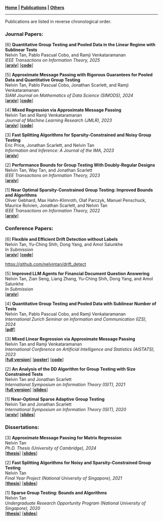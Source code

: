 **[Home](./) \| [Publications](./publications.html) \| [Others](./others.html)**

---

Publications are listed in reverse chronological order. 

### Journal Papers:

[6] **Quantitative Group Testing and Pooled Data in the Linear Regime with Sublinear Tests** \
Nelvin Tan, Pablo Pascual Cobo, and Ramji Venkataramanan \
_IEEE Transactions on Information Theory, 2025_ \
\[[**arxiv**](https://arxiv.org/abs/2408.00385)\] \[[**code**](https://github.com/PabloPasc/SC_AMP_QGT)\]

[5] **Approximate Message Passing with Rigorous Guarantees for Pooled Data and Quantitative Group Testing** \
Nelvin Tan, Pablo Pascual Cobo, Jonathan Scarlett, and Ramji Venkataramanan \
_SIAM Journal on Mathematics of Data Science (SIMODS), 2024_ \
\[[**arxiv**](https://arxiv.org/abs/2309.15507)\] \[[**code**](https://github.com/PabloPasc/AMP_Pooled_QGT)\]

[4] **Mixed Regression via Approximate Message Passing** \
Nelvin Tan and Ramji Venkataramanan \
_Journal of Machine Learning Research (JMLR), 2023_ \
\[[**arxiv**](https://arxiv.org/abs/2304.02229)\] \[[**code**](https://github.com/nelvintan/AMP_for_Mixed_Regression)\]

[3] **Fast Splitting Algorithms for Sparsity-Constrained and Noisy Group Testing** \
Eric Price, Jonathan Scarlett, and Nelvin Tan \
_Information and Inference: A Journal of the IMA, 2023_ \
\[[**arxiv**](https://arxiv.org/abs/2106.00308)\]

[2] **Performance Bounds for Group Testing With Doubly-Regular Designs** \
Nelvin Tan, Way Tan, and Jonathan Scarlett \
_IEEE Transactions on Information Theory, 2023_ \
\[[**arxiv**](https://arxiv.org/abs/2201.03745)\]

[1] **Near Optimal Sparsity-Constrained Group Testing: Improved Bounds and Algorithms** \
Oliver Gebhard, Max Hahn-Klimroth, Olaf Parczyk, Manuel Penschuck, Maurice Rolvien, Jonathan Scarlett, and Nelvin Tan \
_IEEE Transactions on Information Theory, 2022_ \
\[[**arxiv**](https://arxiv.org/abs/2004.11860)\]

### Conference Papers:

[6] **Flexible and Efficient Drift Detection without Labels** \
Nelvin Tan, Yu-Ching Shih, Dong Yang, and Amol Salunkhe \
_In Submission_ \
\[[**arxiv**](https://arxiv.org/abs/2506.08734)\] \[[**code**](https://github.com/nelvintan/drift_detect)\]

https://github.com/nelvintan/drift_detect

[5] **Improved LLM Agents for Financial Document Question Answering** \
Nelvin Tan, Zian Seng, Liang Zhang, Yu-Ching Shih, Dong Yang, and Amol Salunkhe \
_In Submission_ \
\[[**arxiv**](https://arxiv.org/abs/2506.08726)\]

[4] **Quantitative Group Testing and Pooled Data with Sublinear Number of Tests** \
Nelvin Tan, Pablo Pascual Cobo, and Ramji Venkataramanan \
_International Zurich Seminar on Information and Communication (IZS), 2024_ \
\[[**pdf**](https://www.research-collection.ethz.ch/bitstream/handle/20.500.11850/664209/Proceedings.pdf?sequence=1#page=14)\]

[3] **Mixed Linear Regression via Approximate Message Passing** \
Nelvin Tan and Ramji Venkataramanan \
_International Conference on Artificial Intelligence and Statistics (AISTATS), 2023_ \
\[[**full version**](https://arxiv.org/abs/2304.02229)\] \[[**poster**](http://nelvintan.github.io/files/MLR_Poster.pdf)\] \[[**code**](https://github.com/nelvintan/AMP_for_Mixed_Linear_Regression)\]

[2] **An Analysis of the DD Algorithm for Group Testing with Size Constrained Tests** \
Nelvin Tan and Jonathan Scarlett \
_International Symposium on Information Theory (ISIT), 2021_ \
\[[**full version**](https://arxiv.org/abs/2201.03745)\] \[[**slides**](http://nelvintan.github.io/files/ISIT2021_slides.pdf)\]

[1] **Near-Optimal Sparse Adaptive Group Testing** \
Nelvin Tan and Jonathan Scarlett \
_International Symposium on Information Theory (ISIT), 2020_ \
\[[**arxiv**](https://arxiv.org/abs/2004.03119v1)\] \[[**slides**](http://nelvintan.github.io/files/ISIT2020_slides.pdf)\]

### Dissertations:

[3] **Approximate Message Passing for Matrix Regression** \
Nelvin Tan \
_Ph.D. Thesis (University of Cambridge), 2024_ \
\[[**thesis**](https://www.repository.cam.ac.uk/items/3eb748bc-42bc-48af-a1ac-b9f6c726cbc0)\] \[[**slides**](http://nelvintan.github.io/files/PhD_slides.pdf)\]

[2] **Fast Splitting Algorithms for Noisy and Sparsity-Constrained Group Testing** \
Nelvin Tan \
_Final Year Project (National University of Singapore), 2021_ \
\[[**thesis**](http://nelvintan.github.io/files/FYP_Final_Report.pdf)\] \[[**slides**](http://nelvintan.github.io/files/FYP_Slides.pdf)\]

[1] **Sparse Group Testing: Bounds and Algorithms** \
Nelvin Tan \
_Undergraduate Research Opportunity Program (National University of Singapore), 2020_ \
\[[**thesis**](http://nelvintan.github.io/files/UROP_Final_Report.pdf)\] \[[**slides**](http://nelvintan.github.io/files/UROP_Slides.pdf)\]
